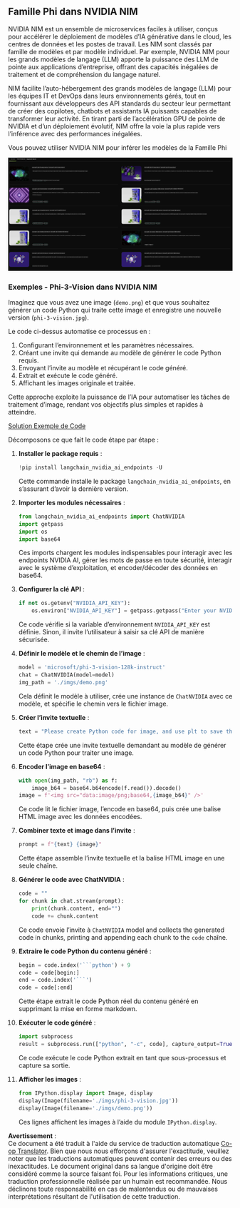<!--
CO_OP_TRANSLATOR_METADATA:
{
  "original_hash": "7b08e277df2a9307f861ae54bc30c772",
  "translation_date": "2025-05-07T15:07:43+00:00",
  "source_file": "md/01.Introduction/02/06.NVIDIA.md",
  "language_code": "fr"
}
-->
## Famille Phi dans NVIDIA NIM

NVIDIA NIM est un ensemble de microservices faciles à utiliser, conçus pour accélérer le déploiement de modèles d’IA générative dans le cloud, les centres de données et les postes de travail. Les NIM sont classés par famille de modèles et par modèle individuel. Par exemple, NVIDIA NIM pour les grands modèles de langage (LLM) apporte la puissance des LLM de pointe aux applications d’entreprise, offrant des capacités inégalées de traitement et de compréhension du langage naturel.

NIM facilite l’auto-hébergement des grands modèles de langage (LLM) pour les équipes IT et DevOps dans leurs environnements gérés, tout en fournissant aux développeurs des API standards du secteur leur permettant de créer des copilotes, chatbots et assistants IA puissants capables de transformer leur activité. En tirant parti de l’accélération GPU de pointe de NVIDIA et d’un déploiement évolutif, NIM offre la voie la plus rapide vers l’inférence avec des performances inégalées.

Vous pouvez utiliser NVIDIA NIM pour inférer les modèles de la Famille Phi

![nim](../../../../../translated_images/Phi-NIM.09bebb743387ee4a5028d7d4f8fed55e619711b26c8937526b43a2af980f7dcf.fr.png)

### **Exemples - Phi-3-Vision dans NVIDIA NIM**

Imaginez que vous avez une image (`demo.png`) et que vous souhaitez générer un code Python qui traite cette image et enregistre une nouvelle version (`phi-3-vision.jpg`).

Le code ci-dessus automatise ce processus en :

1. Configurant l’environnement et les paramètres nécessaires.
2. Créant une invite qui demande au modèle de générer le code Python requis.
3. Envoyant l’invite au modèle et récupérant le code généré.
4. Extrait et exécute le code généré.
5. Affichant les images originale et traitée.

Cette approche exploite la puissance de l’IA pour automatiser les tâches de traitement d’image, rendant vos objectifs plus simples et rapides à atteindre.

[Solution Exemple de Code](../../../../../code/06.E2E/E2E_Nvidia_NIM_Phi3_Vision.ipynb)

Décomposons ce que fait le code étape par étape :

1. **Installer le package requis** :  
    ```python
    !pip install langchain_nvidia_ai_endpoints -U
    ```  
    Cette commande installe le package `langchain_nvidia_ai_endpoints`, en s’assurant d’avoir la dernière version.

2. **Importer les modules nécessaires** :  
    ```python
    from langchain_nvidia_ai_endpoints import ChatNVIDIA
    import getpass
    import os
    import base64
    ```  
    Ces imports chargent les modules indispensables pour interagir avec les endpoints NVIDIA AI, gérer les mots de passe en toute sécurité, interagir avec le système d’exploitation, et encoder/décoder des données en base64.

3. **Configurer la clé API** :  
    ```python
    if not os.getenv("NVIDIA_API_KEY"):
        os.environ["NVIDIA_API_KEY"] = getpass.getpass("Enter your NVIDIA API key: ")
    ```  
    Ce code vérifie si la variable d’environnement `NVIDIA_API_KEY` est définie. Sinon, il invite l’utilisateur à saisir sa clé API de manière sécurisée.

4. **Définir le modèle et le chemin de l’image** :  
    ```python
    model = 'microsoft/phi-3-vision-128k-instruct'
    chat = ChatNVIDIA(model=model)
    img_path = './imgs/demo.png'
    ```  
    Cela définit le modèle à utiliser, crée une instance de `ChatNVIDIA` avec ce modèle, et spécifie le chemin vers le fichier image.

5. **Créer l’invite textuelle** :  
    ```python
    text = "Please create Python code for image, and use plt to save the new picture under imgs/ and name it phi-3-vision.jpg."
    ```  
    Cette étape crée une invite textuelle demandant au modèle de générer un code Python pour traiter une image.

6. **Encoder l’image en base64** :  
    ```python
    with open(img_path, "rb") as f:
        image_b64 = base64.b64encode(f.read()).decode()
    image = f'<img src="data:image/png;base64,{image_b64}" />'
    ```  
    Ce code lit le fichier image, l’encode en base64, puis crée une balise HTML image avec les données encodées.

7. **Combiner texte et image dans l’invite** :  
    ```python
    prompt = f"{text} {image}"
    ```  
    Cette étape assemble l’invite textuelle et la balise HTML image en une seule chaîne.

8. **Générer le code avec ChatNVIDIA** :  
    ```python
    code = ""
    for chunk in chat.stream(prompt):
        print(chunk.content, end="")
        code += chunk.content
    ```  
    Ce code envoie l’invite à `ChatNVIDIA` model and collects the generated code in chunks, printing and appending each chunk to the `code` chaîne.

9. **Extraire le code Python du contenu généré** :  
    ```python
    begin = code.index('```python') + 9  
    code = code[begin:]  
    end = code.index('```')
    code = code[:end]
    ```  
    Cette étape extrait le code Python réel du contenu généré en supprimant la mise en forme markdown.

10. **Exécuter le code généré** :  
    ```python
    import subprocess
    result = subprocess.run(["python", "-c", code], capture_output=True)
    ```  
    Ce code exécute le code Python extrait en tant que sous-processus et capture sa sortie.

11. **Afficher les images** :  
    ```python
    from IPython.display import Image, display
    display(Image(filename='./imgs/phi-3-vision.jpg'))
    display(Image(filename='./imgs/demo.png'))
    ```  
    Ces lignes affichent les images à l’aide du module `IPython.display`.

**Avertissement** :  
Ce document a été traduit à l'aide du service de traduction automatique [Co-op Translator](https://github.com/Azure/co-op-translator). Bien que nous nous efforçons d'assurer l'exactitude, veuillez noter que les traductions automatiques peuvent contenir des erreurs ou des inexactitudes. Le document original dans sa langue d'origine doit être considéré comme la source faisant foi. Pour les informations critiques, une traduction professionnelle réalisée par un humain est recommandée. Nous déclinons toute responsabilité en cas de malentendus ou de mauvaises interprétations résultant de l'utilisation de cette traduction.